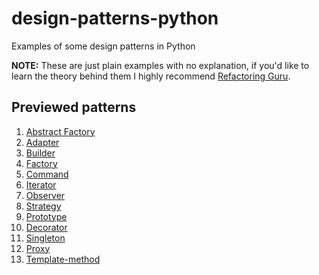 # design-patterns-python
Examples of some design patterns in Python

**NOTE:** These are just plain examples with no explanation, if you'd like to learn the theory behind them I highly recommend [Refactoring Guru](https://refactoring.guru/design-patterns/python).

## Previewed patterns

1. [Abstract Factory](design_patterns_python/abstract_factory.py)
2. [Adapter](design_patterns_python/adapter.py)
3. [Builder](design_patterns_python/builder.py)
4. [Factory](design_patterns_python/factory.py)
5. [Command](design_patterns_python/command.py)
6. [Iterator](design_patterns_python/iterator.py)
7. [Observer](design_patterns_python/observer.py)
8. [Strategy](design_patterns_python/strategy.py)
9. [Prototype](design_patterns_python/prototype.py)
10. [Decorator](design_patterns_python/decorator.py)
11. [Singleton](design_patterns_python/singleton.py)
12. [Proxy](design_patterns_python/proxy.py)
13. [Template-method](design_patterns_python/template_method.py)